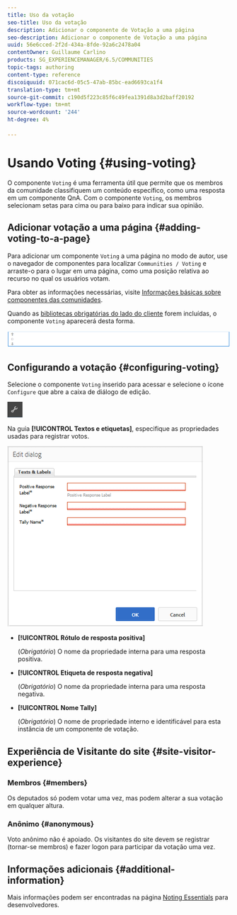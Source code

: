 ```yaml
---
title: Uso da votação
seo-title: Uso da votação
description: Adicionar o componente de Votação a uma página
seo-description: Adicionar o componente de Votação a uma página
uuid: 56e6cced-2f2d-434a-8fde-92a6c2478a04
contentOwner: Guillaume Carlino
products: SG_EXPERIENCEMANAGER/6.5/COMMUNITIES
topic-tags: authoring
content-type: reference
discoiquuid: 071cac6d-05c5-47ab-85bc-ead6693ca1f4
translation-type: tm+mt
source-git-commit: c190d5f223c85f6c49fea1391d8a3d2baff20192
workflow-type: tm+mt
source-wordcount: '244'
ht-degree: 4%

---
```



# Usando Voting {#using-voting}

O componente `Voting` é uma ferramenta útil que permite que os membros da comunidade classifiquem um conteúdo específico, como uma resposta em um componente QnA. Com o componente `Voting`, os membros selecionam setas para cima ou para baixo para indicar sua opinião.

## Adicionar votação a uma página {#adding-voting-to-a-page}

Para adicionar um componente `Voting` a uma página no modo de autor, use o navegador de componentes para localizar `Communities / Voting` e arraste-o para o lugar em uma página, como uma posição relativa ao recurso no qual os usuários votam.

Para obter as informações necessárias, visite [Informações básicas sobre componentes das comunidades](basics.md).

Quando as [bibliotecas obrigatórias do lado do cliente](essentials-voting.md#essentials-for-client-side) forem incluídas, o componente `Voting` aparecerá desta forma.

![componente de votação](assets/voting-component.png)

## Configurando a votação {#configuring-voting}

Selecione o componente `Voting` inserido para acessar e selecione o ícone `Configure` que abre a caixa de diálogo de edição.

![configure](assets/configure-new.png)

Na guia **[!UICONTROL Textos e etiquetas]**, especifique as propriedades usadas para registrar votos.

![etiqueta de voto](assets/voting-label.png)

* **[!UICONTROL Rótulo de resposta positiva]**

   (*Obrigatório*) O nome da propriedade interna para uma resposta positiva.

* **[!UICONTROL Etiqueta de resposta negativa]**

   (*Obrigatório*) O nome da propriedade interna para uma resposta negativa.

* **[!UICONTROL Nome Tally]**

   (*Obrigatório*) O nome de propriedade interno e identificável para esta instância de um componente de votação.

## Experiência de Visitante do site {#site-visitor-experience}

### Membros {#members}

Os deputados só podem votar uma vez, mas podem alterar a sua votação em qualquer altura.

### Anônimo {#anonymous}

Voto anônimo não é apoiado. Os visitantes do site devem se registrar (tornar-se membros) e fazer logon para participar da votação uma vez.

## Informações adicionais {#additional-information}

Mais informações podem ser encontradas na página [Noting Essentials](essentials-voting.md) para desenvolvedores.
